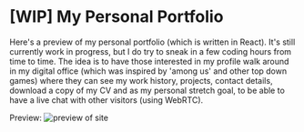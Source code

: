 # [WIP] My Personal Portfolio

Here's a preview of my personal portfolio (which is written in React). It's still currently work in progress, but I do try to sneak in a few coding hours from time to time. The idea is to have those interested in my profile walk around in my digital office (which was inspired by 'among us' and other top down games) where they can see my work history, projects, contact details, download a copy of my CV and as my personal stretch goal, to be able to have a live chat with other visitors (using WebRTC).

Preview:
![preview of site](https://static.otta.com/uploads/images/user-project-images/28856-yMDxFYSqT_BIAkp4LMWqLuJP5U933lzE5mUwnPrJ22E.jpg)
